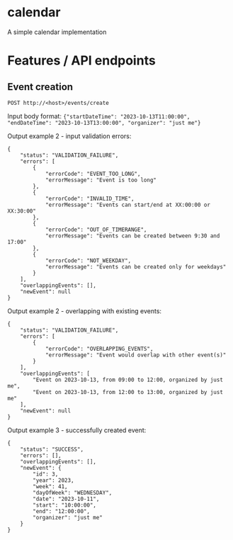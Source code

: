 # calendar
A simple calendar implementation

# Features / API endpoints

## Event creation

`POST http://<host>/events/create`

Input body format: `{"startDateTime": "2023-10-13T11:00:00", "endDateTime": "2023-10-13T13:00:00", "organizer": "just me"}`

Output example 2 - input validation errors:
```
{
    "status": "VALIDATION_FAILURE",
    "errors": [
        {
            "errorCode": "EVENT_TOO_LONG",
            "errorMessage": "Event is too long"
        },
        {
            "errorCode": "INVALID_TIME",
            "errorMessage": "Events can start/end at XX:00:00 or XX:30:00"
        },
        {
            "errorCode": "OUT_OF_TIMERANGE",
            "errorMessage": "Events can be created between 9:30 and 17:00"
        },
        {
            "errorCode": "NOT_WEEKDAY",
            "errorMessage": "Events can be created only for weekdays"
        }
    ],
    "overlappingEvents": [],
    "newEvent": null
}
```

Output example 2 - overlapping with existing events:
```
{
    "status": "VALIDATION_FAILURE",
    "errors": [
        {
            "errorCode": "OVERLAPPING_EVENTS",
            "errorMessage": "Event would overlap with other event(s)"
        }
    ],
    "overlappingEvents": [
        "Event on 2023-10-13, from 09:00 to 12:00, organized by just me",
        "Event on 2023-10-13, from 12:00 to 13:00, organized by just me"
    ],
    "newEvent": null
}
```

Output example 3 - successfully created event:
```
{
    "status": "SUCCESS",
    "errors": [],
    "overlappingEvents": [],
    "newEvent": {
        "id": 3,
        "year": 2023,
        "week": 41,
        "dayOfWeek": "WEDNESDAY",
        "date": "2023-10-11",
        "start": "10:00:00",
        "end": "12:00:00",
        "organizer": "just me"
    }
}
```